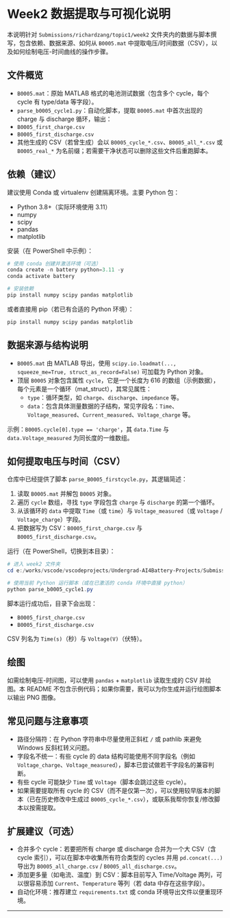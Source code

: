# Week2 数据提取与可视化说明

本说明针对 `Submissions/richardzang/topic1/week2` 文件夹内的数据与脚本撰写，包含依赖、数据来源、如何从 `B0005.mat` 中提取电压/时间数据（CSV），以及如何绘制电压-时间曲线的操作步骤。

## 文件概览

- `B0005.mat`：原始 MATLAB 格式的电池测试数据（包含多个 cycle，每个 cycle 有 type/data 等字段）。
 - `parse_b0005_cycle1.py`：自动化脚本，提取 `B0005.mat` 中首次出现的 charge 与 discharge 循环，输出：
  - `B0005_first_charge.csv`
  - `B0005_first_discharge.csv`
- 其他生成的 CSV（若曾生成）会以 `B0005_cycle_*.csv`、`B0005_all_*.csv` 或 `B0005_real_*` 为名前缀；若需要干净状态可以删除这些文件后重跑脚本。

## 依赖（建议）

建议使用 Conda 或 virtualenv 创建隔离环境。主要 Python 包：

- Python 3.8+（实际环境使用 3.11）
- numpy
- scipy
- pandas
- matplotlib

安装（在 PowerShell 中示例）：

```powershell
# 使用 conda 创建并激活环境（可选）
conda create -n battery python=3.11 -y
conda activate battery

# 安装依赖
pip install numpy scipy pandas matplotlib
```

或者直接用 pip（若已有合适的 Python 环境）：

```powershell
pip install numpy scipy pandas matplotlib
```

## 数据来源与结构说明

- `B0005.mat` 由 MATLAB 导出，使用 `scipy.io.loadmat(..., squeeze_me=True, struct_as_record=False)` 可加载为 Python 对象。
- 顶层 `B0005` 对象包含属性 `cycle`，它是一个长度为 616 的数组（示例数据），每个元素是一个循环（mat_struct），其常见属性：
  - `type`：循环类型，如 `charge`、`discharge`、`impedance` 等。
  - `data`：包含具体测量数据的子结构，常见字段名：`Time`、`Voltage_measured`、`Current_measured`、`Voltage_charge` 等。

示例：`B0005.cycle[0].type == 'charge'`，其 `data.Time` 与 `data.Voltage_measured` 为同长度的一维数组。

## 如何提取电压与时间（CSV）

仓库中已经提供了脚本 `parse_B0005_firstcycle.py`，其逻辑简述：

1. 读取 `B0005.mat` 并解包 `B0005` 对象。
2. 遍历 `cycle` 数组，寻找 `type` 字段包含 `charge` 与 `discharge` 的第一个循环。
3. 从该循环的 `data` 中提取 `Time`（或 `time`）与 `Voltage_measured`（或 `Voltage` / `Voltage_charge`）字段。
4. 把数据写为 CSV：`B0005_first_charge.csv` 与 `B0005_first_discharge.csv`。

运行（在 PowerShell，切换到本目录）：

```powershell
# 进入 week2 文件夹
cd e:/works/vscode/vscodeprojects/Undergrad-AI4Battery-Projects/Submissions/richardzang/topic1/week2

# 使用当前 Python 运行脚本（或在已激活的 conda 环境中直接 python）
python parse_b0005_cycle1.py
```

脚本运行成功后，目录下会出现：
- `B0005_first_charge.csv`
- `B0005_first_discharge.csv`

CSV 列名为 `Time(s)`（秒）与 `Voltage(V)`（伏特）。

## 绘图

如需绘制电压-时间图，可以使用 `pandas` + `matplotlib` 读取生成的 CSV 并绘图。本 README 不包含示例代码；如果你需要，我可以为你生成并运行绘图脚本以输出 PNG 图像。

## 常见问题与注意事项

- 路径分隔符：在 Python 字符串中尽量使用正斜杠 `/` 或 pathlib 来避免 Windows 反斜杠转义问题。
- 字段名不统一：有些 cycle 的 data 结构可能使用不同字段名（例如 `Voltage_charge`、`Voltage_measured`），脚本已尝试做若干字段名的兼容判断。
- 有些 cycle 可能缺少 `Time` 或 `Voltage`（脚本会跳过这些 cycle）。
- 如果需要提取所有 cycle 的 CSV（而不是仅第一次），可以使用较早版本的脚本（已在历史修改中生成过 `B0005_cycle_*.csv`），或联系我帮你恢复/修改脚本以按需提取。

## 扩展建议（可选）

- 合并多个 cycle：若要把所有 charge 或 discharge 合并为一个大 CSV（含 cycle 索引），可以在脚本中收集所有符合类型的 cycles 并用 `pd.concat(...)` 导出为 `B0005_all_charge.csv` / `B0005_all_discharge.csv`。
- 添加更多量（如电流、温度）到 CSV：脚本目前写入 Time/Voltage 两列，可以很容易添加 `Current`、`Temperature` 等列（若 data 中存在这些字段）。
- 自动化环境：推荐建立 `requirements.txt` 或 conda 环境导出文件以便重现环境。

---

